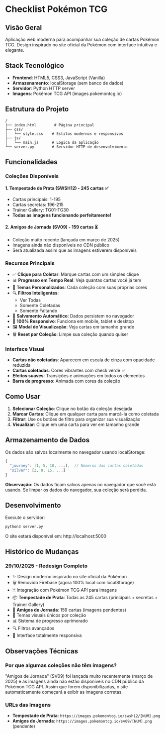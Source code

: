 # Checklist Pokémon TCG

## Visão Geral
Aplicação web moderna para acompanhar sua coleção de cartas Pokémon TCG. Design inspirado no site oficial da Pokémon com interface intuitiva e elegante.

## Stack Tecnológico
- **Frontend**: HTML5, CSS3, JavaScript (Vanilla)
- **Armazenamento**: localStorage (sem banco de dados)
- **Servidor**: Python HTTP server
- **Imagens**: Pokémon TCG API (images.pokemontcg.io)

## Estrutura do Projeto
```
/
├── index.html        # Página principal
├── css/
│   └── style.css    # Estilos modernos e responsivos
├── js/
│   └── main.js      # Lógica da aplicação
└── server.py        # Servidor HTTP de desenvolvimento
```

## Funcionalidades

### Coleções Disponíveis

#### 1. **Tempestade de Prata (SWSH12)** - 245 cartas ✅
- Cartas principais: 1-195
- Cartas secretas: 196-215
- Trainer Gallery: TG01-TG30
- **Todas as imagens funcionando perfeitamente!**

#### 2. **Amigos de Jornada (SV09)** - 159 cartas ⏳
- Coleção muito recente (lançada em março de 2025)
- Imagens ainda não disponíveis no CDN público
- Será atualizada assim que as imagens estiverem disponíveis

### Recursos Principais
- ✅ **Clique para Coletar**: Marque cartas com um simples clique
- 📊 **Progresso em Tempo Real**: Veja quantas cartas você já tem
- 🎨 **Temas Personalizados**: Cada coleção com suas próprias cores
- 🔍 **Filtros Inteligentes**:
  - Ver Todas
  - Somente Coletadas
  - Somente Faltando
- 💾 **Salvamento Automático**: Dados persistem no navegador
- 📱 **100% Responsivo**: Funciona em mobile, tablet e desktop
- 🖼️ **Modal de Visualização**: Veja cartas em tamanho grande
- 🗑️ **Reset por Coleção**: Limpe sua coleção quando quiser

### Interface Visual
- **Cartas não coletadas**: Aparecem em escala de cinza com opacidade reduzida
- **Cartas coletadas**: Cores vibrantes com check verde ✓
- **Efeitos suaves**: Transições e animações em todos os elementos
- **Barra de progresso**: Animada com cores da coleção

## Como Usar

1. **Selecionar Coleção**: Clique no botão da coleção desejada
2. **Marcar Cartas**: Clique em qualquer carta para marcá-la como coletada
3. **Filtrar**: Use os botões de filtro para organizar sua visualização
4. **Visualizar**: Clique em uma carta para ver em tamanho grande

## Armazenamento de Dados

Os dados são salvos localmente no navegador usando localStorage:
```javascript
{
  "journey": [1, 5, 10, ...],  // Números das cartas coletadas
  "silver": [2, 8, 15, ...]
}
```

**Observação**: Os dados ficam salvos apenas no navegador que você está usando. Se limpar os dados do navegador, sua coleção será perdida.

## Desenvolvimento

Execute o servidor:
```bash
python3 server.py
```

O site estará disponível em: http://localhost:5000

## Histórico de Mudanças

### 29/10/2025 - Redesign Completo
- ✨ Design moderno inspirado no site oficial da Pokémon
- 🗑️ Removido Firebase (agora 100% local com localStorage)
- 🃏 Integração com Pokémon TCG API para imagens
- 📦 **Tempestade de Prata**: Todas as 245 cartas (principais + secretas + Trainer Gallery)
- 🎯 **Amigos de Jornada**: 159 cartas (imagens pendentes)
- 🎨 Temas visuais únicos por coleção
- 📊 Sistema de progresso aprimorado
- 🔍 Filtros avançados
- 📱 Interface totalmente responsiva

## Observações Técnicas

### Por que algumas coleções não têm imagens?
"Amigos de Jornada" (SV09) foi lançada muito recentemente (março de 2025) e as imagens ainda não estão disponíveis no CDN público da Pokémon TCG API. Assim que forem disponibilizadas, o site automaticamente começará a exibir as imagens corretas.

### URLs das Imagens
- **Tempestade de Prata**: `https://images.pokemontcg.io/swsh12/[NUM].png`
- **Amigos de Jornada**: `https://images.pokemontcg.io/sv09/[NUM].png` (pendente)

